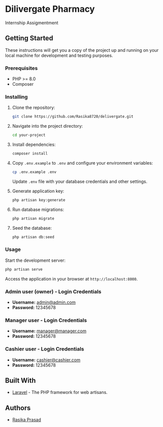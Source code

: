 # Dilivergate Pharmacy 

Internship Assigmentment

## Getting Started

These instructions will get you a copy of the project up and running on your local machine for development and testing purposes.

### Prerequisites

- PHP >= 8.0
- Composer

### Installing

1. Clone the repository:

   ```bash
   git clone https://github.com/Rasika8720/delivergate.git
   ```

2. Navigate into the project directory:

   ```bash
   cd your-project
   ```

3. Install dependencies:

   ```bash
   composer install
   ```

4. Copy `.env.example` to `.env` and configure your environment variables:

   ```bash
   cp .env.example .env
   ```

   Update `.env` file with your database credentials and other settings.

5. Generate application key:

   ```bash
   php artisan key:generate
   ```

6. Run database migrations:

   ```bash
   php artisan migrate
   ```

7. Seed the database:

   ```bash
   php artisan db:seed
   ```

### Usage

Start the development server:

```bash
php artisan serve
```

Access the application in your browser at `http://localhost:8000`.

### Admin user (owner) - Login Credentials

- **Username:** admin@admin.com
- **Password:** 12345678

### Manager user - Login Credentials

- **Username:** manager@manager.com
- **Password:** 12345678

### Cashier user - Login Credentials

- **Username:** cashier@cashier.com
- **Password:** 12345678

## Built With

- [Laravel](https://laravel.com/) - The PHP framework for web artisans.

## Authors

- [Rasika Prasad](https://github.com/Rasika8720)


